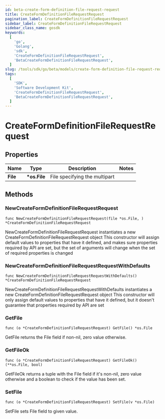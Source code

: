```yaml
---
id: beta-create-form-definition-file-request-request
title: CreateFormDefinitionFileRequestRequest
pagination_label: CreateFormDefinitionFileRequestRequest
sidebar_label: CreateFormDefinitionFileRequestRequest
sidebar_class_name: gosdk
keywords:
  [
    'go',
    'Golang',
    'sdk',
    'CreateFormDefinitionFileRequestRequest',
    'BetaCreateFormDefinitionFileRequestRequest',
  ]
slug: /tools/sdk/go/beta/models/create-form-definition-file-request-request
tags:
  [
    'SDK',
    'Software Development Kit',
    'CreateFormDefinitionFileRequestRequest',
    'BetaCreateFormDefinitionFileRequestRequest',
  ]
---
```


# CreateFormDefinitionFileRequestRequest

## Properties

| Name     | Type          | Description                   | Notes |
| -------- | ------------- | ----------------------------- | ----- |
| **File** | **\*os.File** | File specifying the multipart |

## Methods

### NewCreateFormDefinitionFileRequestRequest

`func NewCreateFormDefinitionFileRequestRequest(file *os.File, ) *CreateFormDefinitionFileRequestRequest`

NewCreateFormDefinitionFileRequestRequest instantiates a new CreateFormDefinitionFileRequestRequest object This constructor will assign default values to properties that have it defined, and makes sure properties required by API are set, but the set of arguments will change when the set of required properties is changed

### NewCreateFormDefinitionFileRequestRequestWithDefaults

`func NewCreateFormDefinitionFileRequestRequestWithDefaults() *CreateFormDefinitionFileRequestRequest`

NewCreateFormDefinitionFileRequestRequestWithDefaults instantiates a new CreateFormDefinitionFileRequestRequest object This constructor will only assign default values to properties that have it defined, but it doesn't guarantee that properties required by API are set

### GetFile

`func (o *CreateFormDefinitionFileRequestRequest) GetFile() *os.File`

GetFile returns the File field if non-nil, zero value otherwise.

### GetFileOk

`func (o *CreateFormDefinitionFileRequestRequest) GetFileOk() (**os.File, bool)`

GetFileOk returns a tuple with the File field if it's non-nil, zero value otherwise and a boolean to check if the value has been set.

### SetFile

`func (o *CreateFormDefinitionFileRequestRequest) SetFile(v *os.File)`

SetFile sets File field to given value.
